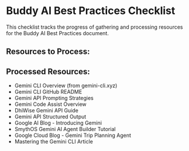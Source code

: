# Buddy AI Best Practices Checklist

This checklist tracks the progress of gathering and processing resources for the Buddy AI Best Practices document.

## Resources to Process:


## Processed Resources:
- Gemini CLI Overview (from gemini-cli.xyz)
- Gemini CLI GitHub README
- Gemini API Prompting Strategies
- Gemini Code Assist Overview
- DhiWise Gemini API Guide
- Gemini API Structured Output
- Google AI Blog - Introducing Gemini
- SmythOS Gemini AI Agent Builder Tutorial
- Google Cloud Blog - Gemini Trip Planning Agent
- Mastering the Gemini CLI Article

